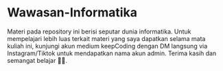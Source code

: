 # Wawasan-Informatika


Materi pada repository ini berisi seputar dunia informatika. Untuk mempelajari lebih luas terkait materi yang saya dapatkan selama mata kuliah ini, kunjungi akun medium keepCoding dengan DM langsung via Instagram/Tiktok untuk mendapatkan nama akun admin. Terima kasih dan semangat belajar 🤗💙.
